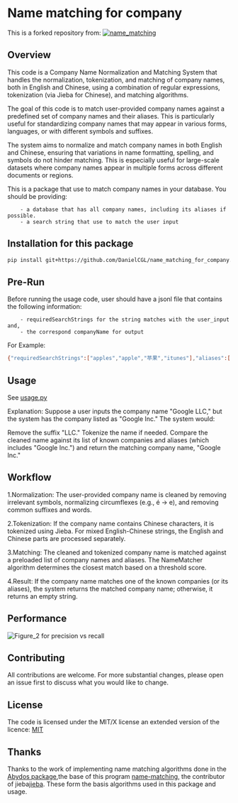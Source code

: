# Name matching for company
This is a forked repository from:
[![name_matching](https://github.com/DeNederlandscheBank/name_matching/actions/workflows/python-app.yml/badge.svg?branch=main)](https://github.com/DeNederlandscheBank/name_matching/actions/workflows/python-app.yml)


## Overview
This code is a Company Name Normalization and Matching System that handles the normalization, tokenization, and matching of company names, both in English and Chinese, using a combination of regular expressions, tokenization (via Jieba for Chinese), and matching algorithms. 

The goal of this code is to match user-provided company names against a predefined set of company names and their aliases. This is particularly useful for standardizing company names that may appear in various forms, languages, or with different symbols and suffixes. 

The system aims to normalize and match company names in both English and Chinese, ensuring that variations in name formatting, spelling, and symbols do not hinder matching. This is especially useful for large-scale datasets where company names appear in multiple forms across different documents or regions.

This is a package that use to match company names in your database. You should be providing:

        - a database that has all company names, including its aliases if possible.
        - a search string that use to match the user input


## Installation for this package
```bash
pip install git+https://github.com/DanielCGL/name_matching_for_company.git
```


## Pre-Run
Before running the usage code, user should have a jsonl file that contains the following information:

        - requiredSearchStrings for the string matches with the user_input and,
        - the correspond companyName for output
        
For Example:
```bash
{"requiredSearchStrings":["apples","apple","苹果","itunes"],"aliases":["iTunes","Apple's","Apple","苹果公司"],"companyName":"Apple Inc."}
```


## Usage
See [usage.py](https://github.com/DanielCGL/name_matching_for_company/blob/main/usage.py)

Explanation: Suppose a user inputs the company name "Google LLC," but the system has the company listed as "Google Inc." The system would:

Remove the suffix "LLC."
Tokenize the name if needed.
Compare the cleaned name against its list of known companies and aliases (which includes "Google Inc.") and return the matching company name, "Google Inc."


## Workflow
1.Normalization:
The user-provided company name is cleaned by removing irrelevant symbols, normalizing circumflexes (e.g., é → e), and removing common suffixes and words.

2.Tokenization:
If the company name contains Chinese characters, it is tokenized using Jieba. For mixed English-Chinese strings, the English and Chinese parts are processed separately.

3.Matching:
The cleaned and tokenized company name is matched against a preloaded list of company names and aliases. The NameMatcher algorithm determines the closest match based on a threshold score.

4.Result:
If the company name matches one of the known companies (or its aliases), the system returns the matched company name; otherwise, it returns an empty string.

## Performance
![Figure_2 for precision vs recall](https://github.com/user-attachments/assets/216cdf11-1c34-43b2-a2aa-8f02255cff29)


## Contributing
All contributions are welcome. For more substantial changes, please open an issue first to discuss what you would like to change.


## License
The code is licensed under the MIT/X license an extended version of the licence: [MIT](https://choosealicense.com/licenses/mit/)


## Thanks
Thanks to the work of implementing name matching algorithms done in the [Abydos package](https://github.com/chrislit/abydos),the base of this program [name-matching](https://github.com/DeNederlandscheBank/name_matching), the contributor of jieba[jieba](https://github.com/fxsjy/jieba). These form the basis algorithms used in this package and usage.
